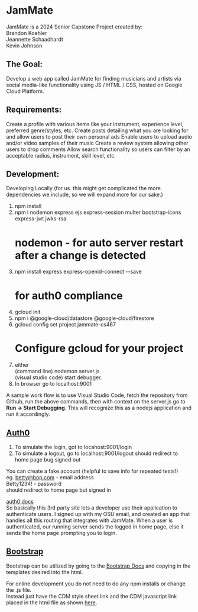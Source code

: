 # JamMate

JamMate is a 2024 Senior Capstone Project created by: <br>
Brandon Koehler <br>
Jeannette Schaadhardt <br>
Kevin Johnson

## The Goal:

Develop a web app called JamMate for finding musicians and artists via social media-like functionality using JS / HTML / CSS, hosted on Google Cloud Platform.

## Requirements:

Create a profile with various items like your instrument, experience level, preferred genre/styles, etc.
Create posts detailing what you are looking for and allow users to post their own personal ads
Enable users to upload audio and/or video samples of their music
Create a review system allowing other users to drop comments Allow search functionality so users can filter by an acceptable radius, instrument, skill level, etc.

## Development:

Developing Locally (for us. this might get complicated the more dependencies we include, so we will expand more for our sake.) <br>

1. npm install
2. npm i nodemon express ejs express-session multer bootstrap-icons express-jwt jwks-rsa
   # nodemon - for auto server restart after a change is detected
3. npm install express express-openid-connect --save
   # for auth0 compliance
4. gcloud init
5. npm i @google-cloud/datastore @google-cloud/firestore
6. gcloud config set project jammate-cs467
   # Configure gcloud for your project
7. either<br>(command line) nodemon server.js <br> (visual studio code) start debugger.
8. In browser go to localhost:9001

A sample work flow is to use Visual Studio Code, fetch the repository from Github, run the above commands, then with context on the server.js go to **Run -> Start Debugging**. This will recognize this as a nodejs application and run it accordingly.

## [Auth0](https://auth0.com/docs/quickstart/webapp/express/interactive)

1. To simulate the login, got to locahost:9001/login
2. To simulate a logout, go to localhost:9001/logout
   should redirect to home page bug signed out

You can create a fake account (helpful to save info for repeated tests!) <br>
eg.
betty@bop.com - email address <br>
Betty1234! - password <br>
should redirect to home page but signed in

[auth0 docs](https://auth0.com/docs/quickstart/webapp/express/interactive) <br>
So basically this 3rd party site lets a developer use their application
to authenticate users. I signed up with my OSU email, and created an app that
handles all this routing that integrates with JamMate. When a user is
authenticated, our running server sends the logged in home page, else it sends
the home page prompting you to login.

## [Bootstrap](https://getbootstrap.com/docs/5.3/getting-started/introduction/)

Bootstrap can be utilized by going to the [Bootstrap Docs](https://getbootstrap.com/docs/5.3/getting-started/introduction/) and copying in the templates desired into the html.

For online development you do not need to do any npm installs or change the .js file.<br>
Instead just have the CDM style sheet link and the CDM javascript link placed in the html file as shown [here](https://getbootstrap.com/docs/5.3/getting-started/introduction/).
